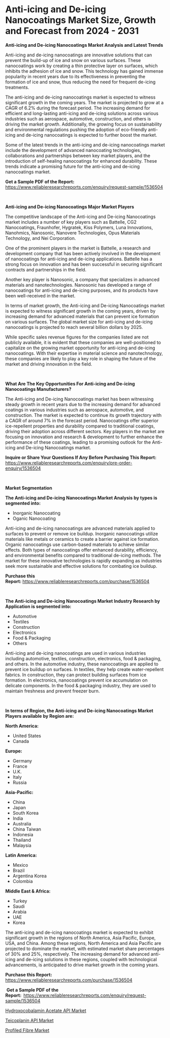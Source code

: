 <p><h1>Anti-icing and De-icing Nanocoatings Market Size, Growth and Forecast from 2024 - 2031</h1></p><p><strong>Anti-icing and De-icing Nanocoatings Market Analysis and Latest Trends</strong></p>
<p><p>Anti-icing and de-icing nanocoatings are innovative solutions that can prevent the build-up of ice and snow on various surfaces. These nanocoatings work by creating a thin protective layer on surfaces, which inhibits the adhesion of ice and snow. This technology has gained immense popularity in recent years due to its effectiveness in preventing the formation of ice and snow, thus reducing the need for frequent de-icing treatments.</p><p>The anti-icing and de-icing nanocoatings market is expected to witness significant growth in the coming years. The market is projected to grow at a CAGR of 6.2% during the forecast period. The increasing demand for efficient and long-lasting anti-icing and de-icing solutions across various industries such as aerospace, automotive, construction, and others is driving the market growth. Additionally, the growing focus on sustainability and environmental regulations pushing the adoption of eco-friendly anti-icing and de-icing nanocoatings is expected to further boost the market.</p><p>Some of the latest trends in the anti-icing and de-icing nanocoatings market include the development of advanced nanocoating technologies, collaborations and partnerships between key market players, and the introduction of self-healing nanocoatings for enhanced durability. These trends indicate a promising future for the anti-icing and de-icing nanocoatings market.</p></p>
<p><strong>Get a Sample PDF of the Report:&nbsp;</strong> <a href="https://www.reliableresearchreports.com/enquiry/request-sample/1536504">https://www.reliableresearchreports.com/enquiry/request-sample/1536504</a></p>
<p>&nbsp;</p>
<p><strong>Anti-icing and De-icing Nanocoatings Major Market Players</strong></p>
<p><p>The competitive landscape of the Anti-icing and De-icing Nanocoatings market includes a number of key players such as Battelle, CG2 Nanocoatings, Fraunhofer, Hygratek, Kiss Polymers, Luna Innovations, Nanohmics, Nanosonic, Nanovere Technologies, Opus Materials Technology, and Nei Corporation. </p><p>One of the prominent players in the market is Battelle, a research and development company that has been actively involved in the development of nanocoatings for anti-icing and de-icing applications. Battelle has a strong focus on innovation and has been successful in securing significant contracts and partnerships in the field. </p><p>Another key player is Nanosonic, a company that specializes in advanced materials and nanotechnologies. Nanosonic has developed a range of nanocoatings for anti-icing and de-icing purposes, and its products have been well-received in the market. </p><p>In terms of market growth, the Anti-icing and De-icing Nanocoatings market is expected to witness significant growth in the coming years, driven by increasing demand for advanced materials that can prevent ice formation on various surfaces. The global market size for anti-icing and de-icing nanocoatings is projected to reach several billion dollars by 2025.</p><p>While specific sales revenue figures for the companies listed are not publicly available, it is evident that these companies are well-positioned to capitalize on the growing market opportunity for anti-icing and de-icing nanocoatings. With their expertise in material science and nanotechnology, these companies are likely to play a key role in shaping the future of the market and driving innovation in the field.</p></p>
<p>&nbsp;</p>
<p><strong>What Are The Key Opportunities For Anti-icing and De-icing Nanocoatings Manufacturers?</strong></p>
<p><p>The Anti-icing and De-icing Nanocoatings market has been witnessing steady growth in recent years due to the increasing demand for advanced coatings in various industries such as aerospace, automotive, and construction. The market is expected to continue its growth trajectory with a CAGR of around 7% in the forecast period. Nanocoatings offer superior ice-repellent properties and durability compared to traditional coatings, driving their adoption across different sectors. Key players in the market are focusing on innovation and research & development to further enhance the performance of these coatings, leading to a promising outlook for the Anti-icing and De-icing Nanocoatings market.</p></p>
<p><strong>Inquire or Share Your Questions If Any Before Purchasing This Report:</strong> <a href="https://www.reliableresearchreports.com/enquiry/pre-order-enquiry/1536504">https://www.reliableresearchreports.com/enquiry/pre-order-enquiry/1536504</a></p>
<p>&nbsp;</p>
<p><strong>Market Segmentation</strong></p>
<p><strong>The Anti-icing and De-icing Nanocoatings Market Analysis by types is segmented into:</strong></p>
<p><ul><li>Inorganic Nanocoating</li><li>Oganic Nanocoating</li></ul></p>
<p><p>Anti-icing and de-icing nanocoatings are advanced materials applied to surfaces to prevent or remove ice buildup. Inorganic nanocoatings utilize materials like metals or ceramics to create a barrier against ice formation. Organic nanocoatings use carbon-based materials to achieve similar effects. Both types of nanocoatings offer enhanced durability, efficiency, and environmental benefits compared to traditional de-icing methods. The market for these innovative technologies is rapidly expanding as industries seek more sustainable and effective solutions for combating ice buildup.</p></p>
<p><strong>Purchase this Report:&nbsp;</strong><a href="https://www.reliableresearchreports.com/purchase/1536504">https://www.reliableresearchreports.com/purchase/1536504</a></p>
<p>&nbsp;</p>
<p><strong>The Anti-icing and De-icing Nanocoatings Market Industry Research by Application is segmented into:</strong></p>
<p><ul><li>Automotive</li><li>Textiles</li><li>Construction</li><li>Electronics</li><li>Food & Packaging</li><li>Others</li></ul></p>
<p><p>Anti-icing and de-icing nanocoatings are used in various industries including automotive, textiles, construction, electronics, food & packaging, and others. In the automotive industry, these nanocoatings are applied to prevent ice buildup on surfaces. In textiles, they help create water-repellent fabrics. In construction, they can protect building surfaces from ice formation. In electronics, nanocoatings prevent ice accumulation on delicate components. In the food & packaging industry, they are used to maintain freshness and prevent freezer burn.</p></p>
<p>&nbsp;</p>
<p><strong>In terms of Region, the Anti-icing and De-icing Nanocoatings Market Players available by Region are:</strong></p>
<p>
    <p> <strong> North America: </strong>
        <ul>
            <li>United States</li>
            <li>Canada</li>
        </ul>
        </p> 
    <p> <strong> Europe: </strong>
        <ul>
            <li>Germany</li>
            <li>France</li>
            <li>U.K.</li>
            <li>Italy</li>
            <li>Russia</li>
        </ul>
        </p> 
    <p> <strong> Asia-Pacific: </strong>
        <ul>
            <li>China</li>
            <li>Japan</li>
            <li>South Korea</li>
            <li>India</li>
            <li>Australia</li>
            <li>China Taiwan</li>
            <li>Indonesia</li>
            <li>Thailand</li>
            <li>Malaysia</li>
        </ul>
        </p> 
    <p> <strong> Latin America: </strong>
        <ul>
            <li>Mexico</li>
            <li>Brazil</li>
            <li>Argentina Korea</li>
            <li>Colombia</li>
        </ul>
        </p> 
    <p> <strong> Middle East & Africa: </strong>
        <ul>
            <li>Turkey</li>
            <li>Saudi</li>
            <li>Arabia</li>
            <li>UAE</li>
            <li>Korea</li>
        </ul>
    </p>
    </p>
<p><p>The anti-icing and de-icing nanocoatings market is expected to exhibit significant growth in the regions of North America, Asia Pacific, Europe, USA, and China. Among these regions, North America and Asia Pacific are projected to dominate the market, with estimated market share percentages of 30% and 25%, respectively. The increasing demand for advanced anti-icing and de-icing solutions in these regions, coupled with technological advancements, is anticipated to drive market growth in the coming years.</p></p>
<p><strong>Purchase this Report: </strong><a href="https://www.reliableresearchreports.com/purchase/1536504">https://www.reliableresearchreports.com/purchase/1536504</a></p>
<p>&nbsp;<strong>Get a Sample PDF of the Report:&nbsp;&nbsp;</strong><a href="https://www.reliableresearchreports.com/enquiry/request-sample/1536504">https://www.reliableresearchreports.com/enquiry/request-sample/1536504</a></p>
<p><strong></strong></p>
<p><p><a href="https://spotless-saver-8fd.notion.site/Hydroxocobalamin-Acetate-API-Market-Research-Report-Provides-Critical-Insights-that-can-help-Shape-B-5843db8f6ed74947bb00724b47dcd19a">Hydroxocobalamin Acetate API Market</a></p><p><a href="https://gentle-editor-9db.notion.site/Teicoplanin-API-Market-Size-Furnishes-Valuable-Information-Encompassing-Market-Share-Market-Trends--703b53955ab54c3dbf61ba8ff414ca28">Teicoplanin API Market</a></p><p><a href="https://frill-swim-3cd.notion.site/Profiled-Fibre-Market-Size-Share-Trends-Analysis-Report-By-Material-By-Type-By-End-user-By-Reg-6689cc7c9cc74ef5a96ab8934e50e442">Profiled Fibre Market</a></p></p>